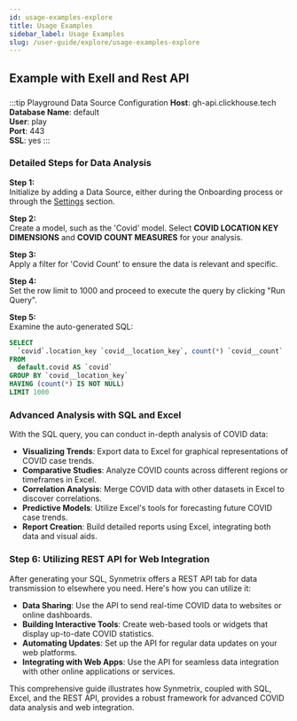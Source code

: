 ```yaml
---
id: usage-examples-explore
title: Usage Examples
sidebar_label: Usage Examples
slug: /user-guide/explore/usage-examples-explore
---
```


## Example with Exell and Rest API

### 

:::tip Playground Data Source Configuration
**Host**: gh-api.clickhouse.tech  
**Database Name**: default  
**User**: play  
**Port**: 443  
**SSL**: yes
:::

### Detailed Steps for Data Analysis

**Step 1:**  
Initialize by adding a Data Source, either during the Onboarding process or through the [Settings](/docs/user-guide/settings/data-sources/index.md) section.

**Step 2:**  
Create a model, such as the 'Covid' model. Select **COVID LOCATION KEY DIMENSIONS** and **COVID COUNT MEASURES** for your analysis.

**Step 3:**  
Apply a filter for 'Covid Count' to ensure the data is relevant and specific.

**Step 4:**  
Set the row limit to 1000 and proceed to execute the query by clicking "Run Query".

**Step 5:**  
Examine the auto-generated SQL:
```sql
SELECT
  `covid`.location_key `covid__location_key`, count(*) `covid__count`
FROM
  default.covid AS `covid`
GROUP BY `covid__location_key`
HAVING (count(*) IS NOT NULL)
LIMIT 1000
```

### Advanced Analysis with SQL and Excel

With the SQL query, you can conduct in-depth analysis of COVID data:

- **Visualizing Trends**: Export data to Excel for graphical representations of COVID case trends.
- **Comparative Studies**: Analyze COVID counts across different regions or timeframes in Excel.
- **Correlation Analysis**: Merge COVID data with other datasets in Excel to discover correlations.
- **Predictive Models**: Utilize Excel's tools for forecasting future COVID case trends.
- **Report Creation**: Build detailed reports using Excel, integrating both data and visual aids.

### Step 6: Utilizing REST API for Web Integration

After generating your SQL, Synmetrix offers a REST API tab for data transmission to elsewhere you need. Here's how you can utilize it:

- **Data Sharing**: Use the API to send real-time COVID data to websites or online dashboards.
- **Building Interactive Tools**: Create web-based tools or widgets that display up-to-date COVID statistics.
- **Automating Updates**: Set up the API for regular data updates on your web platforms.
- **Integrating with Web Apps**: Use the API for seamless data integration with other online applications or services.

This comprehensive guide illustrates how Synmetrix, coupled with SQL, Excel, and the REST API, provides a robust framework for advanced COVID data analysis and web integration.